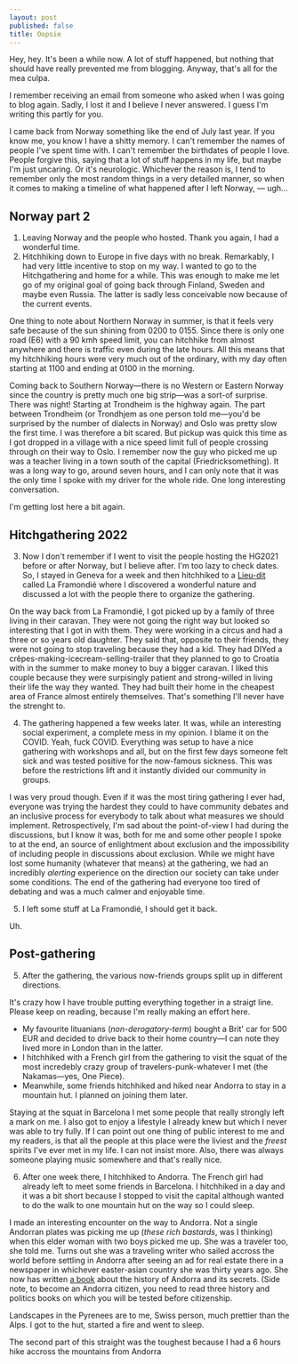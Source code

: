 ```yaml
---
layout: post
published: false
title: Oopsie
---
```

Hey, hey. It's been a while now. A lot of stuff happened, but nothing that should have really prevented me from blogging. Anyway, that's all for the mea culpa.

I remember receiving an email from someone who asked when I was going to blog again. Sadly, I lost it and I believe I never answered. I guess I'm writing this partly for you.

I came back from Norway something like the end of July last year. If you know me, you know I have a shitty memory. I can't remember the names of people I've spent time with. I can't remember the birthdates of people I love. People forgive this, saying that a lot of stuff happens in my life, but maybe I'm just uncaring. Or it's neurologic. Whichever the reason is, I tend to remember only the most random things in a very detailed manner, so when it comes to making a timeline of what happened after I left Norway, — ugh… 

## Norway part 2

1. Leaving Norway and the people who hosted. Thank you again, I had a wonderful time.
2. Hitchhiking down to Europe in five days with no break. Remarkably, I had very little incentive to stop on my way. I wanted to go to the Hitchgathering and home for a while. This was enough to make me let go of my original goal of going back through Finland, Sweden and maybe even Russia. The latter is sadly less conceivable now because of the current events.

One thing to note about Northern Norway in summer, is that it feels very safe because of the sun shining from 0200 to 0155. Since there is only one road (E6) with a 90 kmh speed limit, you can hitchhike from almost anywhere and there is traffic even during the late hours. All this means that my hitchhiking hours were very much out of the ordinary, with my day often starting at 1100 and ending at 0100 in the morning.

Coming back to Southern Norway—there is no Western or Eastern Norway since the country is pretty much one big strip—was a sort-of surprise. There was night! Starting at Trondheim is the highway again. The part between Trondheim (or Trondhjem as one person told me—you'd be surprised by the number of dialects in Norway) and Oslo was pretty slow the first time. I was therefore a bit scared. But pickup was quick this time as I got dropped in a village with a nice speed limit full of people crossing through on their way to Oslo. I remember now the guy who picked me up was a teacher living in a town south of the capital (Friedricksomething). It was a long way to go, around seven hours, and I can only note that it was the only time I spoke with my driver for the whole ride. One long interesting conversation.

I'm getting lost here a bit again.

## Hitchgathering 2022

3. Now I don't remember if I went to visit the people hosting the HG2021 before or after Norway, but I believe after. I'm too lazy to check dates. So, I stayed in Geneva for a week and then hitchhiked to a [Lieu-dit](https://en.wikipedia.org/wiki/Lieu-dit) called La Framondié where I discovered a wonderful nature and discussed a lot with the people there to organize the gathering.

On the way back from La Framondié, I got picked up by a family of three living in their caravan. They were not going the right way but looked so interesting that I got in with them. They were working in a circus and had a three or so years old daughter. They said that, opposite to their friends, they were not going to stop traveling because they had a kid. They had DIYed a crêpes-making-icecream-selling-trailer that they planned to go to Croatia with in the summer to make money to buy a bigger caravan. I liked this couple because they were surpisingly patient and strong-willed in living their life the way they wanted. They had built their home in the cheapest area of France almost entirely themselves. That's something I'll never have the strenght to.

4. The gathering happened a few weeks later. It was, while an interesting social experiment, a complete mess in my opinion. I blame it on the COVID. Yeah, fuck COVID. Everything was setup to have a nice gathering with workshops and all, but on the first few days someone felt sick and was tested positive for the now-famous sickness. This was before the restrictions lift and it instantly divided our community in groups.

I was very proud though. Even if it was the most tiring gathering I ever had, everyone was trying the hardest they could to have community debates and an inclusive process for everybody to talk about what measures we should implement. Retrospectively, I'm sad about the point-of-view I had during the discussions, but I know it was, both for me and some other people I spoke to at the end, an source of enlightment about exclusion and the impossibility of including people in discussions about exclusion. While we might have lost some humanity (whatever that means) at the gathering, we had an incredibly *alerting* experience on the direction our society can take under some conditions. The end of the gathering had everyone too tired of debating and was a much calmer and enjoyable time.

5. I left some stuff at La Framondié, I should get it back.

Uh.

## Post-gathering

5. After the gathering, the various now-friends groups split up in different directions.

It's crazy how I have trouble putting everything together in a straigt line. Please keep on reading, because I'm really making an effort here.

- My favourite lituanians (*non-derogatory-term*) bought a Brit' car for 500 EUR and decided to drive back to their home country—I can note they lived more in London than in the latter.
- I hitchhiked with a French girl from the gathering to visit the squat of the most incredebly crazy group of travelers-punk-whatever I met (the Nakamas—yes, One Piece).
- Meanwhile, some friends hitchhiked and hiked near Andorra to stay in a mountain hut. I planned on joining them later.

Staying at the squat in Barcelona I met some people that really strongly left a mark on me. I also got to enjoy a lifestyle I already knew but which I never was able to try fully. If I can point out one thing of public interest to me and my readers, is that all the people at this place were the liviest and the  *freest* spirits I've ever met in my life. I can not insist more. Also, there was always someone playing music somewhere and that's really nice.

6. After one week there, I hitchhiked to Andorra. The French girl had already left to meet some friends in Barcelona. I hitchhiked in a day and it was a bit short because I stopped to visit the capital although wanted to do the walk to one mountain hut on the way so I could sleep.

I made an interesting encounter on the way to Andorra. Not a single Andorran plates was picking me up (*these rich bastards*, was I thinking) when this elder woman with two boys picked me up. She was a traveler too, she told me. Turns out she was a traveling writer who sailed accross the world before settling in Andorra after seeing an ad for real estate there in a newspaper in whichever easter-asian country she was thirty years ago. She now has written [a book](https://www.goodreads.com/book/show/28572153-andorra-revealed) about the history of Andorra and its secrets. (Side note, to become an Andorra citizen, you need to read three history and politics books on which you will be tested before citizenship.

Landscapes in the Pyrenees are to me, Swiss person, much prettier than the Alps. I got to the hut, started a fire and went to sleep.

The second part of this straight was the toughest because I had a 6 hours hike accross the mountains from Andorra
